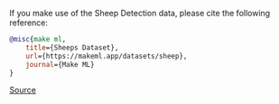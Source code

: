 If you make use of the Sheep Detection data, please cite the following reference:

```bibtex
@misc{make ml,
    title={Sheeps Dataset},
    url={https://makeml.app/datasets/sheep},
    journal={Make ML}
}
```

[Source](https://www.kaggle.com/datasets/andrewmvd/sheep-detection)
